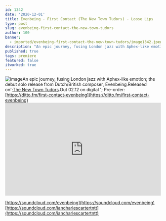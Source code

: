 ```yaml
---
id: 1342
date: '2020-12-01'
title: Evenbeing - First Contact (The New Town Tudors) - Loose Lips
type: post
slug: evenbeing-first-contact-the-new-town-tudors
author: 100
banner:
  - imported/evenbeing-first-contact-the-new-town-tudors/image1342.jpeg
description: "An epic journey, fusing London jazz with Aphex-like emotion; the debut solo release from Dutch/British composer, Evenbeing. Released on\_The New Town Tudors. Out 02.12 on digital – Pre-order: https://ditto.fm/first-contact-evenbeing https://soundcloud.com/evenbeinghttps://soundcloud.com/iancharlescartertntt [...]Read More..."
published: true
tags: premiere
featured: false
itworked: true
---
```

![image](../imported/evenbeing-first-contact-the-new-town-tudors/image1342.jpeg)An epic journey, fusing London jazz with Aphex-like emotion; the debut solo release from Dutch/British composer, Evenbeing.Released on';[The New Town Tudors](https://www.facebook.com/thenewtowntudors/).Out 02.12 on digital '; Pre-order: [](https://slipperysounds.bandcamp.com/album/ss003-equus-rehd-raw-uncut)[](https://ditto.fm/first-contact-evenbeing)[https://ditto.fm/first-contact-evenbeing](https://ditto.fm/first-contact-evenbeing)<iframe width='100%' height='300' scrolling='no' frameborder='no' allow='autoplay' src='https://w.soundcloud.com/player/?url=https%3A//api.soundcloud.com/tracks/939544315&color=%23ff5500&auto_play=false&hide_related=false&show_comments=true&show_user=true&show_reposts=false&show_teaser=true'></iframe>

[https://soundcloud.com/evenbeing](https://soundcloud.com/evenbeing)  
[https://soundcloud.com/iancharlescartertntt](https://soundcloud.com/iancharlescartertntt)